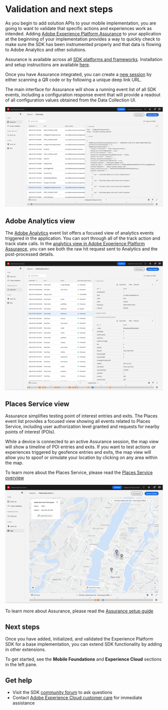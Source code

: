 # Validation and next steps

As you begin to add solution APIs to your mobile implementation, you are going to want to validate that specific actions and experiences work as intended. Adding [Adobe Experience Platform Assurance](../platform-assurance/index.md#what-can-assurance-do-for-you) to your application at the beginning of your implementation provides a way to quickly check to make sure the SDK has been instrumented properly and that data is flowing to Adobe Analytics and other solutions.

Assurance is available across all [SDK platforms and frameworks](../upgrade-platform-sdks/current-sdk-versions.md). Installation and setup instructions are available [here](../platform-assurance/index.md#quick-setup).

Once you have Assurance integrated, you can create a [new session](../platform-assurance/tutorials/index.md#creating-sessions) by either scanning a QR code or by following a unique deep link URL.

The main interface for Assurance will show a running event list of all SDK events, including a configuration response event that will provide a readout of all configuration values obtained from the Data Collection UI.

![Assurance Configuration Response](./assets/validate/configuration-response.png)

## Adobe Analytics view

The [Adobe Analytics](../platform-assurance/tutorials/adobe-analytics.md#using-assurance-for-adobe-analytics) event list offers a focused view of analytics events triggered in the application. You can sort through all of the track action and track state calls. In the [analytics view in Adobe Experience Platform Assurance](../platform-assurance/tutorials/adobe-analytics.md), you can see both the raw hit request sent to Analytics and the post-processed details.

![Assurance analytics view](./assets/validate/assurance-analytics.png)

## Places Service view

Assurance simplifies testing point of interest entries and exits. The Places event list provides a focused view showing all events related to Places Service, including user authorization level granted and requests for nearby points of interest (POIs).

While a device is connected to an active Assurance session, the map view will show a timeline of POI entries and exits. If you want to test actions or experiences triggered by geofence entries and exits, the map view will allow you to spoof or simulate your location by clicking on any area within the map.

To learn more about the Places Service, please read the [Places Service overview](https://experienceleague.adobe.com/docs/places/using/home.html)

![Assurance Places Service Location Simulation](./assets/validate/assurance-places.png)

To learn more about Assurance, please read the [Assurance setup guide](../platform-assurance/set-up.md)

## Next steps

Once you have added, initialized, and validated the Experience Platform SDK for a base implementation, you can extend SDK functionality by adding in other extensions.

To get started, see the **Mobile Foundations** and **Experience Cloud** sections in the left pane.

## Get help

* Visit the SDK [community forum](https://experienceleaguecommunities.adobe.com/t5/adobe-experience-platform-sdks/ct-p/platform-sdk) to ask questions
* Contact [Adobe Experience Cloud customer care](https://experienceleague.adobe.com/?support-solution=General&support-tab=home#support) for immediate assistance

